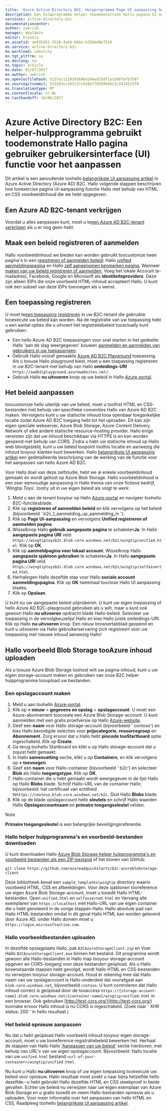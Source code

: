 ```yaml
---
title: 'Azure Active Directory B2C: Hulpprogramma Page UI aanpassing helper | Microsoft Docs'
description: Een hulpprogramma helper toodemonstrate Hallo pagina UI-aanpassing functie gebruikt in Azure Active Directory B2C
services: active-directory-b2c
documentationcenter: 
author: swkrish
manager: mbaldwin
editor: bryanla
ms.assetid: ae935d52-3520-4a94-b66e-b35bb40e7514
ms.service: active-directory-b2c
ms.workload: identity
ms.tgt_pltfrm: na
ms.devlang: na
ms.topic: article
ms.date: 01/07/2017
ms.author: swkrish
ms.openlocfilehash: 5137ac112019369b4244a925df1acb96fefb758f
ms.sourcegitcommit: 523283cc1b3c37c428e77850964dc1c33742c5f0
ms.translationtype: MT
ms.contentlocale: nl-NL
ms.lasthandoff: 10/06/2017
---
```

# <a name="azure-active-directory-b2c-a-helper-tool-used-toodemonstrate-hello-page-user-interface-ui-customization-feature"></a>Azure Active Directory B2C: Een helper-hulpprogramma gebruikt toodemonstrate Hallo pagina gebruiker gebruikersinterface (UI) functie voor het aanpassen
Dit artikel is een aanvullende toohello [belangrijkste UI aanpassing artikel](active-directory-b2c-reference-ui-customization.md) in Azure Active Directory (Azure AD) B2C. Hallo volgende stappen beschrijven hoe tooexercise pagina UI-aanpassing functie Hallo met behulp van HTML en CSS voorbeeldinhoud die we hebt opgegeven.

## <a name="get-an-azure-ad-b2c-tenant"></a>Een Azure AD B2C-tenant verkrijgen
Voordat u alles aanpassen kunt, moet u te[een Azure AD B2C-tenant verkrijgen](active-directory-b2c-get-started.md) als u er nog geen hebt.

## <a name="create-a-sign-up-or-sign-in-policy"></a>Maak een beleid registreren of aanmelden
Hallo voorbeeldinhoud we bieden kan worden gebruikt toocustomze twee pagina's in een [registreren of aanmelden beleid](active-directory-b2c-reference-policies.md): Hallo [unified aanmeldingspagina](active-directory-b2c-reference-ui-customization.md) en Hallo [zelf aangenomen kenmerken pagina](active-directory-b2c-reference-ui-customization.md). Wanneer [maken van uw beleid registreren of aanmelden](active-directory-b2c-reference-policies.md#create-a-sign-up-or-sign-in-policy), Voeg het lokale Account (e-mailadres), Facebook, Google en Microsoft als **identiteitsproviders**. Deze zijn alleen IDPs die onze voorbeeld HTML-inhoud accepteert Hallo.  U kunt ook een subset van deze IDPs toevoegen als u wenst.

## <a name="register-an-application"></a>Een toepassing registreren
U moet te[een toepassing registreren](active-directory-b2c-app-registration.md) in uw B2C-tenant die gebruikte tooexecute uw beleid kan worden. Na de registratie van uw toepassing hebt u een aantal opties die u uitvoert het registratiebeleid tooactually kunt gebruiken:

* Een hello Azure AD B2C toepassingen voor snel starten in het gedeelte Hallo 'aan de slag weergegeven' bouwen [aanmelden en aanmelden van gebruikers in uw toepassingen](active-directory-b2c-overview.md#get-started).
* Gebruik Hallo vooraf gemaakte [Azure AD B2C Playground](https://aadb2cplayground.azurewebsites.net) toepassing. Als u toouse Hallo playground kiest, moet u een toepassing registreren in uw B2C-tenant met behulp van Hallo **omleidings-URI** `https://aadb2cplayground.azurewebsites.net/`.
* Gebruik Hallo **nu uitvoeren** knop op uw beleid in Hallo [Azure-portal](https://portal.azure.com/).

## <a name="customize-your-policy"></a>Het beleid aanpassen
toocustomize hello uiterlijk van uw beleid, moet u toofirst HTML en CSS-bestanden met behulp van specifieke conventies Hallo van Azure AD B2C maken. Vervolgens kunt u uw statische inhoud tooa openbaar toegankelijke locatie zodat Azure AD B2C toegang hebt tot het uploaden. Dit kan zijn eigen speciale webserver, Azure Blob Storage, Azure Content Delivery Network of elke andere statische resource-hosting provider. Hallo enige vereisten zijn dat uw inhoud beschikbaar via HTTPS is en kan worden geopend met behulp van CORS. Zodra u hebt uw statische inhoud op Hallo web blootgesteld, kunt u uw beleid toopoint toothis locatie en aanwezig die inhoud tooyour klanten kunt bewerken. Hallo [belangrijkste UI aanpassing artikel](active-directory-b2c-reference-ui-customization.md) een gedetailleerde beschrijving van de werking van de functie voor het aanpassen van hello Azure AD B2C.

Voor Hallo doel van deze zelfstudie, hebt we al enkele voorbeeldinhoud gemaakt en wordt gehost op Azure Blob Storage. Hallo voorbeeldinhoud is een zeer eenvoudige aanpassing in Hallo thema van onze fictieve bedrijf, 'Wingtip Toys'. tootry uit in uw eigen beleid als volgt te werk:

1. Meld u aan de tenant tooyour op Hallo [Azure-portal](https://portal.azure.com/) en navigeer toohello B2C-functiesblade.
2. Klik op **registreren of aanmelden beleid** en klik vervolgens op het beleid (bijvoorbeeld ' b2c\_1\_aanmelding\_up\_aanmelding\_in ').
3. Klik op **Page UI-aanpassing** en vervolgens **Unified registreren of aanmelden pagina**.
4. Wisselknop Hallo **gebruik aangepaste pagina** te schakelen**Ja**. In Hallo **aangepaste pagina URI** veld `https://wingtiptoysb2c.blob.core.windows.net/b2c/wingtip/unified.html`. Klik op **OK**.
5. Klik op **aanmeldpagina voor lokaal account**. Wisselknop Hallo **aangepaste sjabloon gebruiken** te schakelen**Ja**. In Hallo **aangepaste pagina URI** veld `https://wingtiptoysb2c.blob.core.windows.net/b2c/wingtip/selfasserted.html`.
6. Herhalingen Hallo dezelfde stap voor Hallo **sociale account aanmeldingspagina**.
   Klik op **OK** tweemaal tooclose Hallo UI aanpassing blades.
7. Klik op **Opslaan**.

U kunt nu uw aangepaste beleid uitproberen. U kunt uw eigen toepassing of hello Azure AD B2C-playground gebruiken als u wilt, maar u kunt ook gewoon Hallo **nu uitvoeren** opdracht blade Hallo-beleid. Selecteer uw toepassing in de vervolgkeuzelijst Hallo en kies Hallo juiste omleidings-URI. Klik op Hallo **nu uitvoeren** knop. Een nieuw browsertabblad geopend en kunt u uitvoeren via Hallo gebruikerservaring zich registreert voor uw toepassing met nieuwe inhoud aanwezig Hallo!

## <a name="upload-hello-sample-content-tooazure-blob-storage"></a>Hallo voorbeeld Blob Storage tooAzure inhoud uploaden
Als u toouse Azure Blob Storage toohost wilt uw pagina-inhoud, kunt u uw eigen storage-account maken en gebruiken van onze B2C helper hulpprogramma tooupload uw bestanden.

### <a name="create-a-storage-account"></a>Een opslagaccount maken
1. Meld u aan toohello [Azure-portal](https://portal.azure.com/).
2. Klik op **+ nieuw** > **gegevens en opslag** > **opslagaccount**. U moet een Azure-abonnement toocreate een Azure Blob Storage-account. U kunt aanmelden met een gratis proefversie op Hallo [Azure-website](https://azure.microsoft.com/pricing/free-trial/).
3. Geef een **naam** voor Hallo storage-account (bijvoorbeeld ' contoso') en kies Hallo benodigde selecties voor **prijscategorie**, **resourcegroep** en  **Abonnement**. Zorg ervoor dat u Hallo hebt **pincode tooStartboard** optie ingeschakeld. Klik op **Create**.
4. Ga terug toohello Startboard en klikt u op Hallo storage-account dat u zojuist hebt gemaakt.
5. In Hallo **samenvatting** sectie, klikt u op **Containers**, en klik vervolgens op **+ toevoegen**.
6. Geef een **naam** voor Hallo-container (bijvoorbeeld ' b2c') en selecteer **Blob** als Hallo **toegangstype**. Klik op **OK**.
7. Hallo-container die u hebt gemaakt wordt weergegeven in de lijst Hallo op Hallo **Blobs** blade. Schrijf Hallo-URL van de container Hallo; bijvoorbeeld: het certificaat van echtheid te`https://contoso.blob.core.windows.net/b2c`. Sluit Hallo **Blobs** blade.
8. Klik op de blade opslagaccount hello **sleutels** en schrijf Hallo waarden Hallo **Opslagaccountnaam** en **primaire toegangssleutel** velden.

> [!NOTE]
> **Primaire toegangssleutel** is een belangrijke beveiligingsreferentie.
> 
> 

### <a name="download-hello-helper-tool-and-sample-files"></a>Hallo helper hulpprogramma's en voorbeeld-bestanden downloaden
U kunt downloaden Hallo [Azure Blob Storage helper hulpprogramma's en voorbeeld-bestanden als een ZIP-bestand](https://github.com/azureadquickstarts/b2c-azureblobstorage-client/archive/master.zip) of het klonen van GitHub:

```
git clone https://github.com/azureadquickstarts/b2c-azureblobstorage-client
```

Deze bibliotheek bevat een `sample_templates\wingtip` directory waarin voorbeeld HTML, CSS en afbeeldingen. Voor deze sjablonen tooreference uw eigen Azure Blob Storage-account, moet u tooedit Hallo HTML-bestanden. Open `unified.html` en `selfasserted.html` en Vervang alle exemplaren van `https://localhost` met Hallo-URL van uw eigen container die u hebt genoteerd in de vorige stappen Hallo. Hallo absolute pad van Hallo HTML-bestanden omdat in dit geval Hallo HTML kan worden geleverd door Azure AD, onder Hallo domein moet u `https://login.microsoftonline.com`.

### <a name="upload-hello-sample-files"></a>Hallo voorbeeldbestanden uploaden
In dezelfde opslagplaats Hallo, pak `B2CAzureStorageClient.zip` en Voer Hallo `B2CAzureStorageClient.exe` binnen het bestand. Dit programma wordt gewoon alle Hallo-bestanden in Hallo map tooyour storage-account opgeven en CORS-toegang voor deze bestanden geüpload. Als u Hallo bovenstaande stappen hebt gevolgd, wordt Hallo HTML en CSS-bestanden nu verwijzen tooyour storage-account. Houd er rekening mee dat Hallo naam van uw opslagaccount is Hallo-onderdeel dat voorafgaat aan `blob.core.windows.net`, bijvoorbeeld `contoso`. U kunt controleren dat Hallo inhoud correct is geüpload door de tooaccess `https://{storage-account-name}.blob.core.windows.net/{container-name}/wingtip/unified.html` in een browser. Ook gebruiken [http://test-cors.org/](http://test-cors.org/) toomake ervoor Hallo inhoud is nu CORS is ingeschakeld. (Zoek naar ' XHR status: 200 ' in hello resultaat.)

### <a name="customize-your-policy-again"></a>Het beleid opnieuw aanpassen
Nu dat u hebt geüpload Hallo voorbeeld inhoud tooyour eigen storage-account, moet u uw tooreference registratiebeleid bewerken het. Herhaal de stappen van Hallo Hallo ['Aanpassen van uw beleid'](#customize-your-policy) sectie hierboven, met behulp van URL's van uw eigen opslagaccount. Bijvoorbeeld: Hallo locatie van uw `unified.html` bestand `<url-of-your-container>/wingtip/unified.html`.

Nu kunt u Hallo **nu uitvoeren** knop of uw eigen toepassing tooexecute uw beleid voor opnieuw. Hallo resultaat moet zoekt u naar bijna hetzelfde hello dezelfde--u hebt gebruikt Hallo dezelfde HTML en CSS steekproef in beide gevallen. Echter uw beleid nu verwijzen naar uw eigen exemplaar van Azure Blob Storage en u gratis tooedit en neem Hallo-bestanden opnieuw als u uploaden. Voor meer informatie over het aanpassen van hello HTML en CSS, Raadpleeg toohello [belangrijkste UI aanpassing artikel](active-directory-b2c-reference-ui-customization.md).

